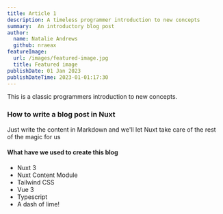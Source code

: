 ```yaml
---
title: Article 1
description: A timeless programmer introduction to new concepts
summary:  An introductory blog post
author:
  name: Natalie Andrews
  github: nraeax
featureImage:
  url: /images/featured-image.jpg
  title: Featured image
publishDate: 01 Jan 2023
publishDateTime: 2023-01-01:17:30
---
```


This is a classic programmers introduction to new concepts.

### How to write a blog post in Nuxt

Just write the content in Markdown and we'll let Nuxt take care of the rest of the magic for us

#### What have we used to create this blog

* Nuxt 3
* Nuxt Content Module
* Tailwind CSS
* Vue 3
* Typescript
* A dash of lime!
